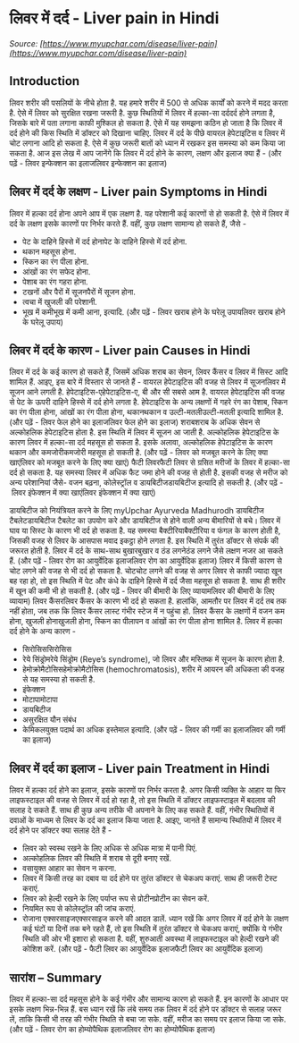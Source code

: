 # लिवर में दर्द - Liver pain in Hindi
_Source: [https://www.myupchar.com/disease/liver-pain](https://www.myupchar.com/disease/liver-pain)_

## Introduction
लिवर शरीर की पसलियों के नीचे होता है. यह हमारे शरीर में 500 से अधिक कार्यों को करने में मदद करता है. ऐसे में लिवर को सुरक्षित रखना जरूरी है. कुछ स्थितियों में लिवर में हल्का-सा दर्ददर्द होने लगता है, जिसके बारे में पता लगाना काफी मुश्किल हो सकता है. ऐसे में यह समझना कठिन हो जाता है कि लिवर में दर्द होने की किस स्थिति में डॉक्टर को दिखाना चाहिए. लिवर में दर्द के पीछे वायरल हेपेटाइटिस व लिवर में चोट लगाना आदि हो सकता है. ऐसे में कुछ जरूरी बातों को ध्यान में रखकर इस समस्या को कम किया जा सकता है.
आज इस लेख में आप जानेंगे कि लिवर में दर्द होने के कारण, लक्षण और इलाज क्या हैं -
(और पढ़ें - लिवर इन्फेक्शन का इलाजलिवर इन्फेक्शन का इलाज)

## लिवर में दर्द के लक्षण - Liver pain Symptoms in Hindi
लिवर में हल्का दर्द होना अपने आप में एक लक्षण है. यह परेशानी कई कारणों से हो सकती है. ऐसे में लिवर में दर्द के लक्षण इसके कारणों पर निर्भर करते हैं. वहीं, कुछ लक्षण सामान्य हो सकते हैं, जैसे -
- पेट के दाहिने हिस्से में दर्द होनापेट के दाहिने हिस्से में दर्द होना.
- थकान महसूस होना.
- स्किन का रंग पीला होना.
- आंखों का रंग सफेद होना.
- पेशाब का रंग गहरा होना.
- टखनों और पैरों में सूजनपैरों में सूजन होना.
- त्वचा में खुजली की परेशानी.
- भूख में कमीभूख में कमी आना, इत्यादि.
(और पढ़ें - लिवर खराब होने के घरेलू उपायलिवर खराब होने के घरेलू उपाय)

## लिवर में दर्द के कारण - Liver pain Causes in Hindi
लिवर में दर्द के कई कारण हो सकते हैं, जिसमें अधिक शराब का सेवन, लिवर कैंसर व लिवर में सिस्ट आदि शामिल हैं. आइए, इस बारे में विस्तार से जानते हैं -
वायरल हेपेटाइटिस की वजह से लिवर में सूजनलिवर में सूजन आने लगती है. हेपेटाइटिस-एहेपेटाइटिस-ए, बी और सी सबसे आम है. वायरल हेपेटाइटिस की वजह से पेट के ऊपरी दाहिने हिस्से में दर्द होने लगता है. हेपेटाइटिस के अन्य लक्षणों में गहरे रंग का पेशाब, स्किन का रंग पीला होना, आंखों का रंग पीला होना, थकानथकान व उल्टी-मतलीउल्टी-मतली इत्यादि शामिल है.
(और पढ़ें - लिवर फेल होने का इलाजलिवर फेल होने का इलाज)
शराबशराब के अधिक सेवन से अल्कोहलिक हेपेटाइटिस होता है. इस स्थिति में लिवर में सूजन आ जाती है. अल्कोहलिक हेपेटाइटिस के कारण लिवर में हल्का-सा दर्द महसूस हो सकता है. इसके अलावा, अल्कोहलिक हेपेटाइटिस के कारण थकान और कमजोरीकमजोरी महसूस हो सकती है.
(और पढ़ें - लिवर को मजबूत करने के लिए क्या खाएंलिवर को मजबूत करने के लिए क्या खाएं)
फैटी लिवरफैटी लिवर से ग्रसित मरीजों के लिवर में हल्का-सा दर्द हो सकता है. यह समस्या लिवर में अधिक फैट जमा होने की वजह से होती है. इसकी वजह से मरीज को अन्य परेशानियां जैसे- वजन बढ़ना, कोलेस्ट्रॉल व डायबिटीजडायबिटीज इत्यादि हो सकती है.
(और पढ़ें - लिवर इंफेक्शन में क्या खाएंलिवर इंफेक्शन में क्या खाएं)

डायबिटीज को नियंत्रियत करने के लिए myUpchar Ayurveda Madhurodh डायबिटीज टैबलेटडायबिटीज टैबलेट का उपयोग करे और डायबिटीज से होने वाली अन्य बीमारियों से बचे।
लिवर में घाव या सिस्ट के कारण भी दर्द हो सकता है. यह समस्या बैक्टीरियाबैक्टीरिया व फंगल के कारण होती है, जिसकी वजह से लिवर के आसपास मवाद इकट्ठा होने लगता है. इस स्थिति में तुरंत डॉक्टर से संपर्क की जरूरत होती है. लिवर में दर्द के साथ-साथ बुखारबुखार व ठंड लगनेठंड लगने जैसे लक्षण नजर आ सकते हैं.
(और पढ़ें - लिवर रोग का आयुर्वेदिक इलाजलिवर रोग का आयुर्वेदिक इलाज)
लिवर में किसी कारण से चोट लगने की वजह से भी दर्द हो सकता है. चोटचोट लगने की वजह से अगर लिवर से काफी ज्यादा खून बह रहा हो, तो इस स्थिति में पेट और कंधे के दाहिने हिस्से में दर्द जैसा महसूस हो सकता है. साथ ही शरीर में खून की कमी भी हो सकती है.
(और पढ़ें - लिवर की बीमारी के लिए व्यायामलिवर की बीमारी के लिए व्यायाम)
लिवर कैंसरलिवर कैंसर के कारण भी दर्द हो सकता है. हालांकि, आमतौर पर लिवर में दर्द तब तक नहीं होता, जब तक कि लिवर कैंसर लास्ट गंभीर स्टेज में न पहुंचा हो. लिवर कैंसर के लक्षणों में वजन कम होना, खुजली होनाखुजली होना, स्किन का पीलापन व आंखों का रंग पीला होना शामिल है.
लिवर में हल्का दर्द होने के अन्य कारण -
- सिरोसिससिरोसिस
- रेये सिंड्रोमरेये सिंड्रोम (Reye’s syndrome), जो लिवर और मस्तिष्क में सूजन के कारण होता है.
- हेमोक्रोमैटोसिसहेमोक्रोमैटोसिस (hemochromatosis), शरीर में आयरन की अधिकता की वजह से यह समस्या हो सकती है.
- इंफेक्शन
- मोटापामोटापा
- डायबिटीज
- असुरक्षित यौन संबंध
- केमिकलयुक्त पदार्थ का अधिक इस्तेमाल इत्यादि.
(और पढ़ें - लिवर की गर्मी का इलाजलिवर की गर्मी का इलाज)

## लिवर में दर्द का इलाज - Liver pain Treatment in Hindi
लिवर में हल्का दर्द होने का इलाज, इसके कारणों पर निर्भर करता है. अगर किसी व्यक्ति के आहार या फिर लाइफस्टाइल की वजह से लिवर में दर्द हो रहा है, तो इस स्थिति में डॉक्टर लाइफस्टाइल में बदलाव की सलाह दे सकते हैं. साथ ही कुछ अन्य तरीके भी अपनाने के लिए कह सकते हैं. वहीं, गंभीर स्थितियों में दवाओं के माध्यम से लिवर के दर्द का इलाज किया जाता है. आइए, जानते हैं सामान्य स्थितियों में लिवर में दर्द होने पर डॉक्टर क्या सलाह देते हैं -
- लिवर को स्वस्थ रखने के लिए अधिक से अधिक मात्रा में पानी पिएं.
- अल्कोहलिक लिवर की स्थिति में शराब से दूरी बनाए रखें.
- वसायुक्त आहार का सेवन न करना.
- लिवर में किसी तरह का दबाव या दर्द होने पर तुरंत डॉक्टर से चेकअप कराएं. साथ ही जरूरी टेस्ट कराएं.
- लिवर को हेल्दी रखने के लिए पर्याप्त रूप से प्रोटीनप्रोटीन का सेवन करें.
- नियमित रूप से कोलेस्ट्रॉल की जांच कराएं.
- रोजाना एक्सरसाइजएक्सरसाइज करने की आदत डालें.
ध्यान रखें कि अगर लिवर में दर्द होने के लक्षण कई घंटों या दिनों तक बने रहते हैं, तो इस स्थिति में तुरंत डॉक्टर से चेकअप कराएं, क्योंकि ये गंभीर स्थिति की ओर भी इशारा हो सकता है. वहीं, शुरुआती अवस्था में लाइफस्टाइल को हेल्दी रखने की कोशिश करें.
(और पढ़ें - फैटी लिवर का आयुर्वेदिक इलाजफैटी लिवर का आयुर्वेदिक इलाज)

## सारांश – Summary
लिवर में हल्का-सा दर्द महसूस होने के कई गंभीर और सामान्य कारण हो सकते हैं. इन कारणों के आधार पर इसके लक्षण भिन्न-भिन्न हैं. बस ध्यान रखें कि लंबे समय तक लिवर में दर्द होने पर डॉक्टर से सलाह जरूर लें, ताकि किसी भी तरह की गंभीर स्थिति से बचा जा सके. वहीं, मरीज का समय पर इलाज किया जा सके.
(और पढ़ें - लिवर रोग का होम्योपैथिक इलाजलिवर रोग का होम्योपैथिक इलाज)

